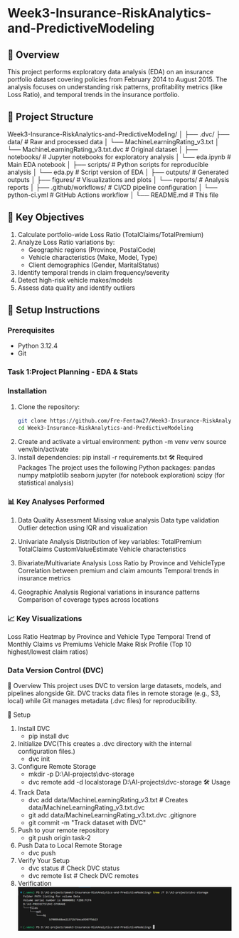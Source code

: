 # Week3-Insurance-RiskAnalytics-and-PredictiveModeling

## 📌 Overview

This project performs exploratory data analysis (EDA) on an insurance portfolio dataset covering policies from February 2014 to August 2015. The analysis focuses on understanding risk patterns, profitability metrics (like Loss Ratio), and temporal trends in the insurance portfolio.

## 📂 Project Structure

Week3-Insurance-RiskAnalytics-and-PredictiveModeling/
│
├── .dvc/
├── data/ # Raw and processed data
│ └── MachineLearningRating_v3.txt
│ └── MachineLearningRating_v3.txt.dvc # Original dataset
│
├── notebooks/ # Jupyter notebooks for exploratory analysis
│ └── eda.ipynb # Main EDA notebook
│
├── scripts/ # Python scripts for reproducible analysis
│ └── eda.py # Script version of EDA
│
├── outputs/ # Generated outputs
│ ├── figures/ # Visualizations and plots
│ └── reports/ # Analysis reports
│
├── .github/workflows/ # CI/CD pipeline configuration
│ └── python-ci.yml # GitHub Actions workflow
│
└── README.md # This file

## 🎯 Key Objectives

1. Calculate portfolio-wide Loss Ratio (TotalClaims/TotalPremium)
2. Analyze Loss Ratio variations by:
   - Geographic regions (Province, PostalCode)
   - Vehicle characteristics (Make, Model, Type)
   - Client demographics (Gender, MaritalStatus)
3. Identify temporal trends in claim frequency/severity
4. Detect high-risk vehicle makes/models
5. Assess data quality and identify outliers

## 🔧 Setup Instructions

### Prerequisites

- Python 3.12.4
- Git

### Task 1:Project Planning - EDA & Stats

### Installation

1. Clone the repository:
   ```bash
   git clone https://github.com/Fre-Fentaw27/Week3-Insurance-RiskAnalytics-and-PredictiveModeling.git
   cd Week3-Insurance-RiskAnalytics-and-PredictiveModeling
   ```
2. Create and activate a virtual environment:
   python -m venv venv
   source venv/bin/activate
3. Install dependencies:
   pip install -r requirements.txt
   🛠️ Required Packages
   The project uses the following Python packages:
   pandas
   numpy
   matplotlib
   seaborn
   jupyter (for notebook exploration)
   scipy (for statistical analysis)

### 📊 Key Analyses Performed

1. Data Quality Assessment
   Missing value analysis
   Data type validation
   Outlier detection using IQR and visualization

2. Univariate Analysis
   Distribution of key variables:
   TotalPremium
   TotalClaims
   CustomValueEstimate
   Vehicle characteristics

3. Bivariate/Multivariate Analysis
   Loss Ratio by Province and VehicleType
   Correlation between premium and claim amounts
   Temporal trends in insurance metrics

4. Geographic Analysis
   Regional variations in insurance patterns
   Comparison of coverage types across locations

### 📈 Key Visualizations

Loss Ratio Heatmap by Province and Vehicle Type
Temporal Trend of Monthly Claims vs Premiums
Vehicle Make Risk Profile (Top 10 highest/lowest claim ratios)

### Data Version Control (DVC)

📌 Overview
This project uses DVC to version large datasets, models, and pipelines alongside Git. DVC tracks data files in remote storage (e.g., S3, local) while Git manages metadata (.dvc files) for reproducibility.

🚀 Setup

1. Install DVC
   - pip install dvc
2. Initialize DVC(This creates a .dvc directory with the internal configuration files.)
   - dvc init
3. Configure Remote Storage
   - mkdir -p D:\AI-projects\dvc-storage
   - dvc remote add -d localstorage D:\AI-projects\dvc-storage
     🛠️ Usage
4. Track Data
   - dvc add data/MachineLearningRating_v3.txt # Creates data/MachineLearningRating_v3.txt.dvc
   - git add data/MachineLearningRating_v3.txt.dvc .gitignore
   - git commit -m "Track dataset with DVC"
5. Push to your remote repository
   - git push origin task-2
6. Push Data to Local Remote Storage
   - dvc push
7. Verify Your Setup
   - dvc status # Check DVC status
   - dvc remote list # Check DVC remotes
8. Verification
   ![Successful DVC Push](image-1.png)
